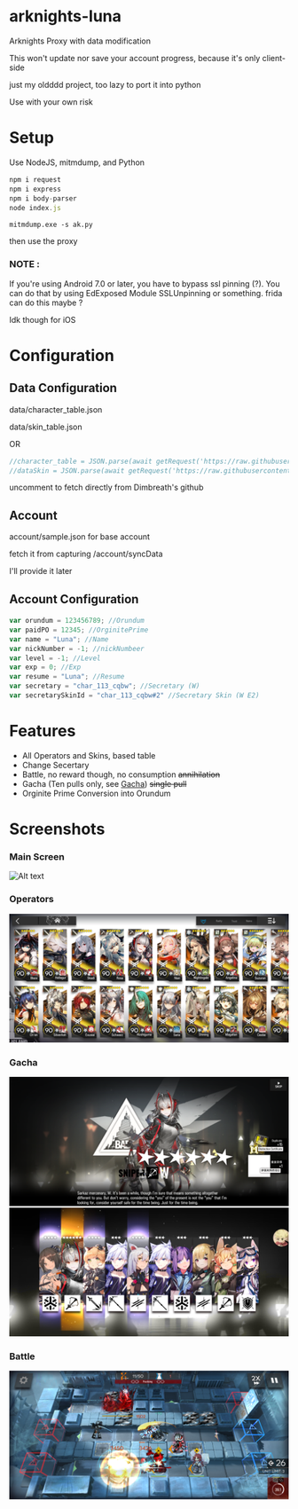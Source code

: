 # arknights-luna
Arknights Proxy with data modification

This won't update nor save your account progress, because it's only client-side

just my oldddd project, too lazy to port it into python

Use with your own risk

# Setup
Use NodeJS, mitmdump, and Python
```javascript
npm i request
npm i express
npm i body-parser
node index.js
```
```
mitmdump.exe -s ak.py
```
then use the proxy

### NOTE :

If you're using Android 7.0 or later, you have to bypass ssl pinning (?). You can do that by using EdExposed Module SSLUnpinning or something. frida can do this maybe ?

Idk though for iOS

# Configuration
## Data Configuration
data/character_table.json

data/skin_table.json

OR

```javascript
//character_table = JSON.parse(await getRequest('https://raw.githubusercontent.com/Dimbreath/ArknightsData/master/en-US/gamedata/excel/character_table.json'));
//dataSkin = JSON.parse(await getRequest('https://raw.githubusercontent.com/Dimbreath/ArknightsData/master/en-US/gamedata/excel/skin_table.json'));
```
uncomment to fetch directly from Dimbreath's github
## Account
account/sample.json for base account

fetch it from capturing /account/syncData

I'll provide it later
## Account Configuration
```javascript
var orundum = 123456789; //Orundum
var paidPO = 12345; //OrginitePrime
var name = "Luna"; //Name
var nickNumber = -1; //nickNumbeer
var level = -1; //Level
var exp = 0; //Exp
var resume = "Luna"; //Resume
var secretary = "char_113_cqbw"; //Secretary (W)
var secretarySkinId = "char_113_cqbw#2" //Secretary Skin (W E2)
```

# Features
* All Operators and Skins, based table
* Change Secertary
* Battle, no reward though, no consumption ~~annihilation~~
* Gacha (Ten pulls only, see [Gacha](https://github.com/respectZ/arknights-luna/gachaPool/README.md)) ~~single pull~~
* Orginite Prime Conversion into Orundum

# Screenshots
### Main Screen
![Alt text](https://raw.githubusercontent.com/respectZ/arknights-luna/screenshots/1.png "Main")
### Operators
![Alt text](https://raw.githubusercontent.com/respectZ/arknights-luna/screenshots/2.png "Operators")
### Gacha
![Alt text](https://raw.githubusercontent.com/respectZ/arknights-luna/screenshots/3.png "1")
![Alt text](https://raw.githubusercontent.com/respectZ/arknights-luna/screenshots/4.png "2")
### Battle
![Alt text](https://raw.githubusercontent.com/respectZ/arknights-luna/screenshots/5.png "Battle")
